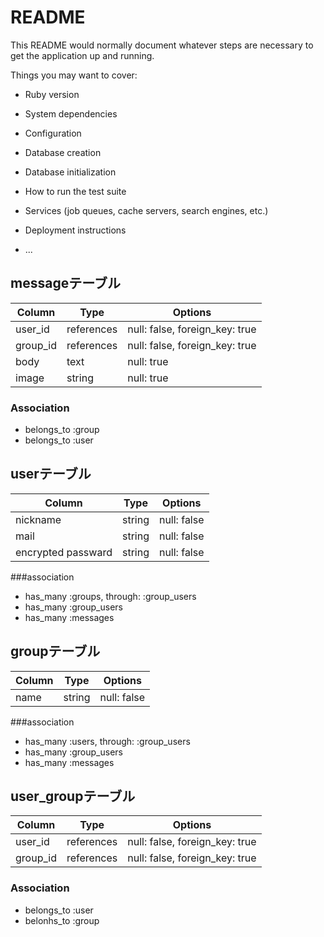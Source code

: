 # README

This README would normally document whatever steps are necessary to get the
application up and running.

Things you may want to cover:

* Ruby version

* System dependencies

* Configuration

* Database creation

* Database initialization

* How to run the test suite

* Services (job queues, cache servers, search engines, etc.)

* Deployment instructions

* ...

## messageテーブル

|Column|Type|Options|
|------|----|-------|
|user_id|references|null: false, foreign_key: true|
|group_id|references|null: false, foreign_key: true|
|body    |text   |null: true|
|image   |string |null: true|

### Association
- belongs_to :group
- belongs_to :user


## userテーブル

|Column|Type|Options|
|------|----|-------|
|nickname|string|null: false|add_index|
|mail|string|null: false|
|encrypted passward|string|null: false|

###association
- has_many :groups, through: :group_users
- has_many :group_users
- has_many :messages

## groupテーブル

|Column|Type|Options|
|------|----|-------|
|name|string|null: false|

###association
- has_many :users, through: :group_users
- has_many :group_users
- has_many :messages

## user_groupテーブル
|Column|Type|Options|
|------|----|-------|
|user_id|references|null: false, foreign_key: true|
|group_id|references|null: false, foreign_key: true|

### Association
- belongs_to :user
- belonhs_to :group




